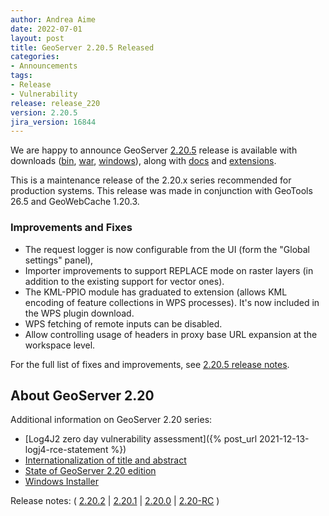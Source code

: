 ```yaml
---
author: Andrea Aime
date: 2022-07-01
layout: post
title: GeoServer 2.20.5 Released
categories:
- Announcements
tags:
- Release
- Vulnerability
release: release_220
version: 2.20.5
jira_version: 16844
---
```


We are happy to announce GeoServer [2.20.5](/release/2.20.5/) release is available with downloads ([bin](https://sourceforge.net/projects/geoserver/files/GeoServer/2.20.5/geoserver-2.20.5-bin.zip/download), [war](https://sourceforge.net/projects/geoserver/files/GeoServer/2.20.5/geoserver-2.20.5-war.zip/download), [windows](https://sourceforge.net/projects/geoserver/files/GeoServer/2.20.5/GeoServer-2.20.5-winsetup.exe/download)), along with [docs](https://sourceforge.net/projects/geoserver/files/GeoServer/2.20.5/geoserver-2.20.5-htmldoc.zip/download) and [extensions](https://sourceforge.net/projects/geoserver/files/GeoServer/2.20.5/extensions/).

This is a maintenance release of the 2.20.x series recommended for production systems. This release was made in conjunction with GeoTools 26.5 and GeoWebCache 1.20.3.

### Improvements and Fixes

* The request logger is now configurable from the UI (form the "Global settings" panel),
* Importer improvements to support REPLACE mode on raster layers (in addition to the existing support for vector ones).
* The KML-PPIO module has graduated to extension (allows KML encoding of feature collections in WPS processes). It's now included in the WPS plugin download.
* WPS fetching of remote inputs can be disabled.
* Allow controlling usage of headers in proxy base URL expansion at the workspace level.

For the full list of fixes and improvements, see [2.20.5 release notes](https://github.com/geoserver/geoserver/releases/tag/2.20.5).


## About GeoServer 2.20

Additional information on GeoServer 2.20 series:

* [Log4J2 zero day vulnerability assessment]({% post_url 2021-12-13-logj4-rce-statement %})
* [Internationalization of title and abstract](https://docs.geoserver.org/latest/en/user/services/internationalization/index.html)
* [State of GeoServer 2.20 edition](https://docs.google.com/presentation/d/19Cmld0_VFePh1g4qUSfqNWWB0t-teClFpT3eUqpYGos/edit?usp=sharing)
* [Windows Installer](https://docs.geoserver.org/stable/en/user/installation/win_installer.html) 

Release notes: ( [2.20.2](https://github.com/geoserver/geoserver/releases/tag/2.20.2) \| [2.20.1](https://github.com/geoserver/geoserver/releases/tag/2.20.1) \| [2.20.0](https://github.com/geoserver/geoserver/releases/tag/2.20.0) \| [2.20-RC](https://github.com/geoserver/geoserver/releases/tag/2.20-RC) )
